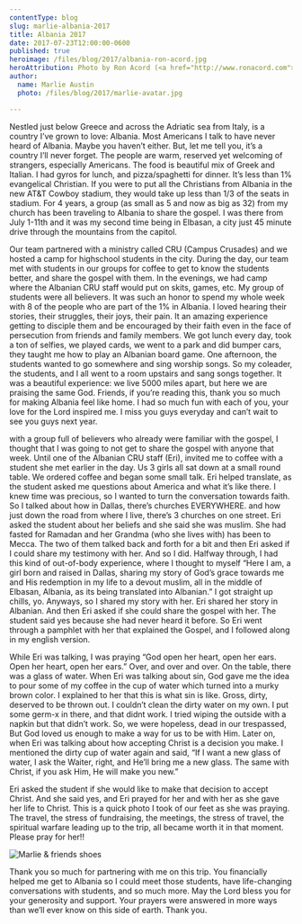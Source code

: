 ```yaml
---
contentType: blog
slug: marlie-albania-2017
title: Albania 2017
date: 2017-07-23T12:00:00-0600
published: true
heroimage: /files/blog/2017/albania-ron-acord.jpg
heroAttribution: Photo by Ron Acord (<a href="http://www.ronacord.com">ronacord.com</a>)
author:
  name: Marlie Austin
  photo: /files/blog/2017/marlie-avatar.jpg

---
```


Nestled just below Greece and across the Adriatic sea from Italy, is a country I’ve grown to love: Albania. Most Americans I talk to have never heard of Albania. Maybe you haven’t either. But, let me tell you, it’s a country I’ll never forget. The people are warm, reserved yet welcoming of strangers, especially Americans. The food is beautiful mix of Greek and Italian. I had gyros for lunch, and pizza/spaghetti for dinner. It’s less than 1% evangelical Christian. If you were to put all the Christians from Albania in the new AT&T Cowboy stadium, they would take up less than 1/3 of the seats in stadium. For 4 years, a group (as small as 5 and now as big as 32) from my church has been traveling to Albania to share the gospel.  I was there from July 1-11th and it was my second time being in Elbasan, a city just 45 minute drive through the mountains from the capitol.

Our team partnered with a ministry called CRU (Campus Crusades) and we hosted a camp for highschool students in the city. During the day, our team met with students in our groups for coffee to get to know the students better, and share the gospel with them. In the evenings, we had camp where the Albanian CRU staff would put on skits, games, etc. My group of students were all believers. It was such an honor to spend my whole week with 8 of the people who are part of the 1% in Albania. I loved hearing their stories, their struggles, their joys, their pain. It an amazing experience getting to disciple them and be encouraged by their faith even in the face of persecution from friends and family members. We got lunch every day, took a ton of selfies, we played cards,  we went to a park and did bumper cars, they taught me how to play an Albanian board game.  One afternoon, the students wanted to go somewhere and sing worship songs. So my coleader, the students, and I all went to a room upstairs and sang songs together. It was a beautiful experience: we live 5000 miles apart,  but here we are praising the same God. Friends,  if you’re reading this, thank you so much for making Albania feel like home. I had so much fun with each of you, your love for the Lord inspired me. I miss you guys everyday and can’t wait to see you guys next year. 

with a group full of believers who already were familiar with the gospel, I thought that I was going to not get to share the gospel with anyone that week. Until one of the Albanian CRU staff (Eri), invited me to coffee with a student she met earlier in the day. Us 3 girls all sat down at a small round table.  We ordered coffee and began some small talk. Eri helped translate, as the student asked me questions about America and what it’s like there.  I knew time was precious, so I wanted to turn the conversation towards faith. So I talked about how in Dallas, there’s churches EVERYWHERE. and how just down the road from where I live, there’s 3 churches on one street. Eri asked the student about her beliefs and she said she was muslim. She had fasted for Ramadan and her Grandma (who she lives with) has been to Mecca. The two of them talked back and forth for a bit and then Eri asked if I could share my testimony with her. And so I did. Halfway through, I had this kind of out-of-body experience, where I thought to myself “Here I am, a girl born and raised in Dallas, sharing my story of God’s grace towards me and His redemption in my life to a devout muslim, all  in the middle of Elbasan, Albania, as its being translated into Albanian.” I got straight up chills, yo. Anyways, so I shared my story with her. Eri shared her story in Albanian. And then Eri asked if she could share the gospel with her. The student said yes because she had never heard it before. So Eri went through a pamphlet with her that explained the Gospel, and I followed along in my english version.

While Eri was talking, I was praying “God open her heart, open her ears. Open her heart, open her ears.” Over, and over and over.  On the table, there was a glass of water. When Eri was talking about sin, God gave me the idea to pour some of my coffee in the cup of water which turned into a murky brown color. I explained to her that this is what sin is like. Gross, dirty, deserved to be thrown out. I couldn’t clean the dirty water on my own. I put some germ-x in there, and that didnt work. I tried wiping the outside with a napkin but that didn’t work. So, we  were hopeless, dead in our trespassed, But God loved us enough to make a way for us to be with Him. Later on, when Eri was talking about how accepting Christ is a decision you make. I mentioned the dirty cup of water again and said, “If I want a new glass of water, I ask the Waiter, right, and He’ll bring me a new glass. The same with Christ, if you ask Him, He will make you new.”

Eri asked the student if she would like to make that decision to accept Christ. And she said yes, and Eri prayed for her and with her as she gave her life to Christ.  This is a quick photo I took of our feet as she was praying. The travel, the stress of fundraising, the meetings, the stress of travel, the spiritual warfare leading up to the trip, all became worth it in that moment. Please pray for her!!

![Marlie & friends shoes](/files/blog/2017/marlie_2017_shoes.jpg)


Thank you so much for partnering with me on this trip. You financially helped me get to Albania so I could meet those students, have life-changing conversations with students, and so much more. May the Lord bless you for your generosity and support. Your prayers were answered in more ways than we’ll ever know on this side of earth. Thank you.